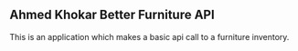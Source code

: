 ## Ahmed Khokar Better Furniture API

This is an application which makes a basic api call to a furniture inventory.
